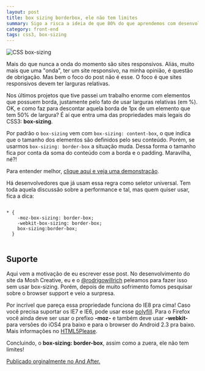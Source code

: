 ```yaml
---
layout: post
title: box sizing borderbox, ele não tem limites
summary: Sigo a risca a ideia de que 80% do que aprendemos com desenvolvimento é na prática. Com box-sizing foi assim. Uma das propriedades mais legais do CSS3 que pode ser usada em todos seus projetos!
category: front-end
tags: css3, box-sizing
---
```


![CSS box-sizing](http://andafter.org/media/images/posts/thumbs/770x300/box-sizing_770x300.jpg "CSS box-sizing")

Mais do que nunca a onda do momento são sites responsivos. Aliás, muito mais que uma "onda", ter um site responsivo, na minha opinião, é questão de obrigação. Mas bem o foco do post não é esse. O foco é que sites responsivos devem ter larguras relativas.

Nos últimos projetos que tive passei um trabalho enorme com elementos que possuem borda, justamente pelo fato de usar larguras relativas (em %). OK, e como faz para descontar aquela borda de 1px de um elemento que tem 50% de largura? É aí que entra uma das propriedades mais legais do CSS3: **box-sizing**.

Por padrão o `box-sizing` vem com `box-sizing: content-box`, o que indica que o tamanho dos elementos são definidos pelo seu conteúdo. Porém, se usarmos `box-sizing: border-box` a situação muda. Dessa forma o tamanho fica por conta da soma do conteúdo com a borda e o padding. Maravilha, né?!

Para entender melhor, [clique aqui e veja uma demonstração](http://codepen.io/lfernahh/full/jFobG).

Há desenvolvedores que já usam essa regra como seletor universal. Tem toda aquela discussão sobre a performance e tal, mas quem quiser usar, fica a dica:

<pre>
<code class="language-css">
* {
    -moz-box-sizing: border-box;
    -webkit-box-sizing: border-box;
    box-sizing:border-box;
  }
</code>
</pre>

## Suporte

Aqui vem a motivação de eu escrever esse post. No desenvolvimento do site da Mosh Creative, eu e o [@rodrigowillrich](https://twitter.com/rodrigowillrich) peleamos para fazer isso sem usar box-sizing. Porém, depois de muito sofrimento fomos pesquisar sobre o browser support e veio a surpresa.

Por incrível que pareça essa propriedade funciona do IE8 pra cima! Caso você precisa suportar os IE7 e IE6, pode usar esse [polyfill](https://github.com/Schepp/box-sizing-polyfill). Para o Firefox você ainda deve ser usar o prefixo **-moz-** e também deve usar **-webkit-** para versões do iOS4 pra baixo e para o browser do Android 2.3 pra baixo. Mais informações no [HTML5Please](http://html5please.com/).

Concluindo, o **box-sizing: border-box**, assim como a zuera, ele não tem limites!

[Publicado orginalmente no And After.](http://andafter.org/publicacoes/box-sizing-border-box-ele-nao-tem-limites.html)
